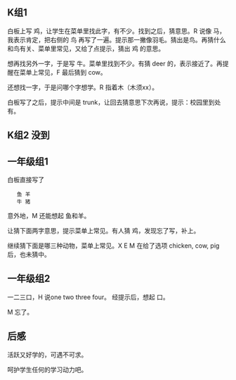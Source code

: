 
## K组1

白板上写 鸡，让学生在菜单里找此字，有不少。找到之后，猜意思。R 说像 马，我表示肯定，把右侧的 鸟 再写了一遍。提示那一撇像羽毛。猜出是鸟。再猜什么和鸟有关、菜单里常见，又给了点提示，猜出 鸡 的意思。

想再找另外一字，于是写 牛。菜单里找到不少。有猜 deer 的，表示接近了。再提醒在菜单上常见，F 最后猜到 cow。

还想找一字，于是问哪个字想学。R 指着木（木须xx）。

白板写了之后，提示中间是 trunk，让回去猜意思下次再说，提示：校园里到处有。

## K组2 没到

## 一年级组1

白板直接写了
```
   鱼 羊
   牛 猪
```
意外地，M 还能想起 鱼和羊。

让猜下面两字意思，提示菜单上常见。有人猜 鸡，发现忘了写，补上。

继续猜下面是哪三种动物，菜单上常见。X E M 在给了选项 chicken, cow, pig 后，也未猜中。

## 一年级组2

一二三口，H 说one two three four。
经提示后，想起 口。

M 忘了。

## 后感

活跃又好学的，可遇不可求。

呵护学生任何的学习动力吧。
